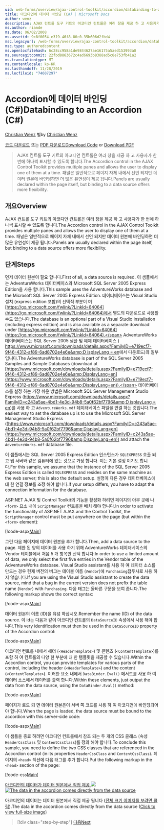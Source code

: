 ```yaml
---
uid: web-forms/overview/ajax-control-toolkit/accordion/databinding-to-an-accordion-cs
title: 아코디언에 데이터 바인딩 (C#) | Microsoft Docs
author: wenz
description: AJAX 컨트롤 도구 키트의 아코디언 컨트롤은 여러 창을 제공 하 고 사용자가 한 번에 하나씩 표시할 수 있도록 합니다. 패널은 일반적으로 ...
ms.author: riande
ms.date: 06/02/2008
ms.assetid: 9c8f0054-e319-46f8-80c0-35b606d2fbd4
msc.legacyurl: /web-forms/overview/ajax-control-toolkit/accordion/databinding-to-an-accordion-cs
msc.type: authoredcontent
ms.openlocfilehash: 6c28cc958a1de9844627ae16175a5aed153993a8
ms.sourcegitcommit: 22fbd8863672c4ad6693b8388ad5c8e753fb41a2
ms.translationtype: MT
ms.contentlocale: ko-KR
ms.lasthandoff: 11/28/2019
ms.locfileid: "74607297"
---
```

# <a name="databinding-to-an-accordion-c"></a><span data-ttu-id="9ef37-104">Accordion에 데이터 바인딩(C#)</span><span class="sxs-lookup"><span data-stu-id="9ef37-104">Databinding to an Accordion (C#)</span></span>

<span data-ttu-id="9ef37-105">[Christian Wenz](https://github.com/wenz) 별</span><span class="sxs-lookup"><span data-stu-id="9ef37-105">by [Christian Wenz](https://github.com/wenz)</span></span>

<span data-ttu-id="9ef37-106">[코드 다운로드](https://download.microsoft.com/download/5/6/d/56d50cef-2011-4c8f-9891-7edc6dc57df9/Accordion1.cs.zip) 또는 [PDF 다운로드](https://download.microsoft.com/download/6/7/1/6718d452-ff89-4d3f-a90e-c74ec2d636a3/accordion1CS.pdf)</span><span class="sxs-lookup"><span data-stu-id="9ef37-106">[Download Code](https://download.microsoft.com/download/5/6/d/56d50cef-2011-4c8f-9891-7edc6dc57df9/Accordion1.cs.zip) or [Download PDF](https://download.microsoft.com/download/6/7/1/6718d452-ff89-4d3f-a90e-c74ec2d636a3/accordion1CS.pdf)</span></span>

> <span data-ttu-id="9ef37-107">AJAX 컨트롤 도구 키트의 아코디언 컨트롤은 여러 창을 제공 하 고 사용자가 한 번에 하나씩 표시할 수 있도록 합니다.</span><span class="sxs-lookup"><span data-stu-id="9ef37-107">The Accordion control in the AJAX Control Toolkit provides multiple panes and allows the user to display one of them at a time.</span></span> <span data-ttu-id="9ef37-108">패널은 일반적으로 페이지 자체 내에서 선언 되지만 데이터 원본에 바인딩하면 더 많은 유연성이 제공 됩니다.</span><span class="sxs-lookup"><span data-stu-id="9ef37-108">Panels are usually declared within the page itself, but binding to a data source offers more flexibility.</span></span>

## <a name="overview"></a><span data-ttu-id="9ef37-109">개요</span><span class="sxs-lookup"><span data-stu-id="9ef37-109">Overview</span></span>

<span data-ttu-id="9ef37-110">AJAX 컨트롤 도구 키트의 아코디언 컨트롤은 여러 창을 제공 하 고 사용자가 한 번에 하나씩 표시할 수 있도록 합니다.</span><span class="sxs-lookup"><span data-stu-id="9ef37-110">The Accordion control in the AJAX Control Toolkit provides multiple panes and allows the user to display one of them at a time.</span></span> <span data-ttu-id="9ef37-111">패널은 일반적으로 페이지 자체 내에서 선언 되지만 데이터 원본에 바인딩하면 더 많은 유연성이 제공 됩니다.</span><span class="sxs-lookup"><span data-stu-id="9ef37-111">Panels are usually declared within the page itself, but binding to a data source offers more flexibility.</span></span>

## <a name="steps"></a><span data-ttu-id="9ef37-112">단계</span><span class="sxs-lookup"><span data-stu-id="9ef37-112">Steps</span></span>

<span data-ttu-id="9ef37-113">먼저 데이터 원본이 필요 합니다.</span><span class="sxs-lookup"><span data-stu-id="9ef37-113">First of all, a data source is required.</span></span> <span data-ttu-id="9ef37-114">이 샘플에서는 AdventureWorks 데이터베이스와 Microsoft SQL Server 2005 Express Edition을 사용 합니다.</span><span class="sxs-lookup"><span data-stu-id="9ef37-114">This sample uses the AdventureWorks database and the Microsoft SQL Server 2005 Express Edition.</span></span> <span data-ttu-id="9ef37-115">데이터베이스는 Visual Studio 설치 (express edition 포함)의 선택적 부분이 며 [https://go.microsoft.com/fwlink/?LinkId=64064](https://go.microsoft.com/fwlink/?LinkId=64064)에서 별도의 다운로드로 사용할 수도 있습니다.</span><span class="sxs-lookup"><span data-stu-id="9ef37-115">The database is an optional part of a Visual Studio installation (including express edition) and is also available as a separate download under [https://go.microsoft.com/fwlink/?LinkId=64064](https://go.microsoft.com/fwlink/?LinkId=64064).</span></span> <span data-ttu-id="9ef37-116">AdventureWorks 데이터베이스는 SQL Server 2005 샘플 및 예제 데이터베이스 ( [https://www.microsoft.com/downloads/details.aspx?FamilyID=e719ecf7-9f46-4312-af89-6ad8702e4e6e&amp;D isplayLang = en](https://www.microsoft.com/downloads/details.aspx?FamilyID=e719ecf7-9f46-4312-af89-6ad8702e4e6e&amp;DisplayLang=en)에서 다운로드)의 일부입니다.</span><span class="sxs-lookup"><span data-stu-id="9ef37-116">The AdventureWorks database is part of the SQL Server 2005 Samples and Sample Databases (download at [https://www.microsoft.com/downloads/details.aspx?FamilyID=e719ecf7-9f46-4312-af89-6ad8702e4e6e&amp;DisplayLang=en](https://www.microsoft.com/downloads/details.aspx?FamilyID=e719ecf7-9f46-4312-af89-6ad8702e4e6e&amp;DisplayLang=en)).</span></span> <span data-ttu-id="9ef37-117">데이터베이스를 설정 하는 가장 쉬운 방법은 Microsoft SQL Server Management Studio Express ([https://www.microsoft.com/downloads/details.aspx?FamilyID=c243a5ae-4bd1-4e3d-94b8-5a0f62bf7796&amp;D isplayLang = en](https://www.microsoft.com/downloads/details.aspx?FamilyID=c243a5ae-4bd1-4e3d-94b8-5a0f62bf7796&amp;DisplayLang=en))를 사용 하 고 `AdventureWorks.mdf` 데이터베이스 파일을 연결 하는 것입니다.</span><span class="sxs-lookup"><span data-stu-id="9ef37-117">The easiest way to set the database up is to use the Microsoft SQL Server Management Studio Express ([https://www.microsoft.com/downloads/details.aspx?FamilyID=c243a5ae-4bd1-4e3d-94b8-5a0f62bf7796&amp;DisplayLang=en](https://www.microsoft.com/downloads/details.aspx?FamilyID=c243a5ae-4bd1-4e3d-94b8-5a0f62bf7796&amp;DisplayLang=en)) and attach the `AdventureWorks.mdf` database file.</span></span>

<span data-ttu-id="9ef37-118">이 샘플에서는 SQL Server 2005 Express Edition 인스턴스가 `SQLEXPRESS` 호출 되 고 웹 서버와 같은 컴퓨터에 있는 것으로 가정 합니다. 이는 기본 설정 이기도 합니다.</span><span class="sxs-lookup"><span data-stu-id="9ef37-118">For this sample, we assume that the instance of the SQL Server 2005 Express Edition is called `SQLEXPRESS` and resides on the same machine as the web server; this is also the default setup.</span></span> <span data-ttu-id="9ef37-119">설정이 다른 경우 데이터베이스에 대 한 연결 정보를 조정 해야 합니다.</span><span class="sxs-lookup"><span data-stu-id="9ef37-119">If your setup differs, you have to adapt the connection information for the database.</span></span>

<span data-ttu-id="9ef37-120">ASP.NET AJAX 및 Control Toolkit의 기능을 활성화 하려면 페이지의 아무 곳에 나 `<form>` 요소 내에 `ScriptManager` 컨트롤을 배치 해야 합니다.</span><span class="sxs-lookup"><span data-stu-id="9ef37-120">In order to activate the functionality of ASP.NET AJAX and the Control Toolkit, the `ScriptManager` control must be put anywhere on the page (but within the `<form>` element):</span></span>

[!code-aspx[Main](databinding-to-an-accordion-cs/samples/sample1.aspx)]

<span data-ttu-id="9ef37-121">그런 다음 페이지에 데이터 원본을 추가 합니다.</span><span class="sxs-lookup"><span data-stu-id="9ef37-121">Then, add a data source to the page.</span></span> <span data-ttu-id="9ef37-122">제한 된 양의 데이터를 사용 하기 위해 AdventureWorks 데이터베이스의 Vendor 테이블에서 처음 5 개 항목만 선택 합니다.</span><span class="sxs-lookup"><span data-stu-id="9ef37-122">In order to use a limited amount of data, we only select the first five entries in the Vendor table of the AdventureWorks database.</span></span> <span data-ttu-id="9ef37-123">Visual Studio assistant를 사용 하 여 데이터 소스를 만드는 경우 현재 버전의 버그는 테이블 이름 (`Vendor`)에 `Purchasing`접두사로 사용 하지 않습니다.</span><span class="sxs-lookup"><span data-stu-id="9ef37-123">If you are using the Visual Studio assistant to create the data source, mind that a bug in the current version does not prefix the table name (`Vendor`) with `Purchasing`.</span></span> <span data-ttu-id="9ef37-124">다음 태그는 올바른 구문을 보여 줍니다.</span><span class="sxs-lookup"><span data-stu-id="9ef37-124">The following markup shows the correct syntax:</span></span>

[!code-aspx[Main](databinding-to-an-accordion-cs/samples/sample2.aspx)]

<span data-ttu-id="9ef37-125">데이터 원본의 이름 (ID)을 유념 하십시오.</span><span class="sxs-lookup"><span data-stu-id="9ef37-125">Remember the name (ID) of the data source.</span></span> <span data-ttu-id="9ef37-126">이 id는 다음과 같이 아코디언 컨트롤의 `DataSourceID` 속성에서 사용 해야 합니다.</span><span class="sxs-lookup"><span data-stu-id="9ef37-126">This very identification must then be used in the `DataSourceID` property of the Accordion control:</span></span>

[!code-aspx[Main](databinding-to-an-accordion-cs/samples/sample3.aspx)]

<span data-ttu-id="9ef37-127">아코디언 컨트롤 내에서 헤더 (`<HeaderTemplate>`) 및 콘텐츠 (`<ContentTemplate>`)를 포함 하 여 컨트롤의 다양 한 부분에 대 한 템플릿을 제공할 수 있습니다.</span><span class="sxs-lookup"><span data-stu-id="9ef37-127">Within the Accordion control, you can provide templates for various parts of the control, including the header (`<HeaderTemplate>`) and the content (`<ContentTemplate>`).</span></span> <span data-ttu-id="9ef37-128">이러한 요소 내에서 `DataBinder.Eval()` 메서드를 사용 하 여 데이터 소스에서 데이터를 출력 합니다.</span><span class="sxs-lookup"><span data-stu-id="9ef37-128">Within these elements, just output the data from the data source, using the `DataBinder.Eval()` method:</span></span>

[!code-aspx[Main](databinding-to-an-accordion-cs/samples/sample4.aspx)]

<span data-ttu-id="9ef37-129">페이지가 로드 되 면 데이터 원본은이 서버 쪽 코드를 사용 하 여 아코디언에 바인딩되어야 합니다.</span><span class="sxs-lookup"><span data-stu-id="9ef37-129">When the page is loaded, the data source must be bound to the accordion with this server-side code:</span></span>

[!code-aspx[Main](databinding-to-an-accordion-cs/samples/sample5.aspx)]

<span data-ttu-id="9ef37-130">이 샘플을 종료 하려면 아코디언 컨트롤에서 참조 되는 두 개의 CSS 클래스 (속성 `HeaderCssClass` 및 `ContentCssClass`)를 정의 해야 합니다.</span><span class="sxs-lookup"><span data-stu-id="9ef37-130">To conclude this sample, you need to define the two CSS classes that are referenced in the Accordion control (in its properties `HeaderCssClass` and `ContentCssClass`).</span></span> <span data-ttu-id="9ef37-131">페이지의 `<head>` 섹션에 다음 태그를 추가 합니다.</span><span class="sxs-lookup"><span data-stu-id="9ef37-131">Put the following markup in the `<head>` section of the page:</span></span>

[!code-css[Main](databinding-to-an-accordion-cs/samples/sample6.css)]

<span data-ttu-id="9ef37-132">[아코디언의 데이터가 데이터 원본에서 직접 제공 ![](databinding-to-an-accordion-cs/_static/image2.png)](databinding-to-an-accordion-cs/_static/image1.png)</span><span class="sxs-lookup"><span data-stu-id="9ef37-132">[![The data in the accordion comes directly from the data source](databinding-to-an-accordion-cs/_static/image2.png)](databinding-to-an-accordion-cs/_static/image1.png)</span></span>

<span data-ttu-id="9ef37-133">아코디언의 데이터는 데이터 원본에서 직접 제공 됩니다 ([전체 크기 이미지를 보려면 클릭](databinding-to-an-accordion-cs/_static/image3.png)).</span><span class="sxs-lookup"><span data-stu-id="9ef37-133">The data in the accordion comes directly from the data source ([Click to view full-size image](databinding-to-an-accordion-cs/_static/image3.png))</span></span>

> [!div class="step-by-step"]
> [<span data-ttu-id="9ef37-134">다음</span><span class="sxs-lookup"><span data-stu-id="9ef37-134">Next</span></span>](dynamically-adding-an-accordion-pane-cs.md)
